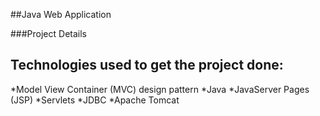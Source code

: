##Java Web Application

###Project Details

Technologies used to get the project done:
-----------------------------------------
*Model View Container (MVC) design pattern
*Java
*JavaServer Pages (JSP)
*Servlets
*JDBC
*Apache Tomcat
